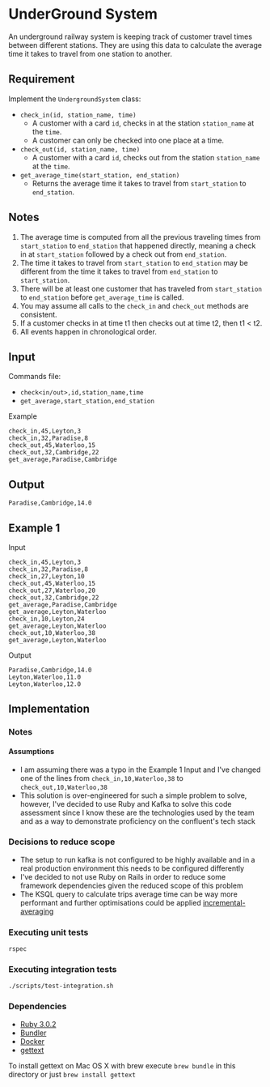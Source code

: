 # UnderGround System

An underground railway system is keeping track of customer travel times between different stations.
They are using this data to calculate the average time it takes to travel from one station to another.

## Requirement

Implement the `UndergroundSystem` class:

* `check_in(id, station_name, time)`
  * A customer with a card `id`, checks in at the station `station_name` at the `time`.
  * A customer can only be checked into one place at a time.
* `check_out(id, station_name, time)`
  * A customer with a card `id`, checks out from the station `station_name` at the `time`.
* `get_average_time(start_station, end_station)`
  * Returns the average time it takes to travel from `start_station` to `end_station`.

## Notes

1. The average time is computed from all the previous traveling times from `start_station` to `end_station` that happened directly, meaning a check in at `start_station` followed by a check out from `end_station`.
1. The time it takes to travel from `start_station` to `end_station` may be different from the time it takes to travel from `end_station` to `start_station`.
1. There will be at least one customer that has traveled from `start_station` to `end_station` before `get_average_time` is called.
1. You may assume all calls to the `check_in` and `check_out` methods are consistent.
1. If a customer checks in at time t1 then checks out at time t2, then t1 < t2.
1. All events happen in chronological order.

## Input

Commands file:
* `check<in/out>,id,station_name,time`
* `get_average,start_station,end_station`

Example
```
check_in,45,Leyton,3
check_in,32,Paradise,8
check_out,45,Waterloo,15
check_out,32,Cambridge,22
get_average,Paradise,Cambridge
```

## Output

```
Paradise,Cambridge,14.0
```

## Example 1

Input
```
check_in,45,Leyton,3
check_in,32,Paradise,8
check_in,27,Leyton,10
check_out,45,Waterloo,15
check_out,27,Waterloo,20
check_out,32,Cambridge,22
get_average,Paradise,Cambridge
get_average,Leyton,Waterloo
check_in,10,Leyton,24
get_average,Leyton,Waterloo
check_out,10,Waterloo,38
get_average,Leyton,Waterloo
```

Output
```
Paradise,Cambridge,14.0
Leyton,Waterloo,11.0
Leyton,Waterloo,12.0
```

## Implementation

### Notes

#### Assumptions

- I am assuming there was a typo in the Example 1 Input and I've changed one of the lines from `check_in,10,Waterloo,38` to `check_out,10,Waterloo,38`
- This solution is over-engineered for such a simple problem to solve, however, I've decided to use Ruby and Kafka to solve this code assessment since I know these are the technologies used by the team and as a way to demonstrate proficiency on the confluent's tech stack

### Decisions to reduce scope

- The setup to run kafka is not configured to be highly available and in a real production environment this needs to be configured differently
- I've decided to not use Ruby on Rails in order to reduce some framework dependencies given the reduced scope of this problem
- The KSQL query to calculate trips average time can be way more performant and further optimisations could be applied [incremental-averaging](https://math.stackexchange.com/questions/106700/incremental-averaging)

### Executing unit tests

```
rspec
```

### Executing integration tests

```
./scripts/test-integration.sh
```


### Dependencies

- [Ruby 3.0.2](https://www.ruby-lang.org/en/)
- [Bundler](https://bundler.io/)
- [Docker](https://www.docker.com/)
- [gettext](https://www.gnu.org/software/gettext/)

To install gettext on Mac OS X with brew execute `brew bundle` in this directory or just `brew install gettext`
